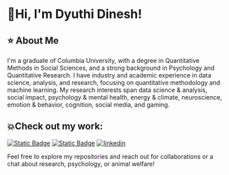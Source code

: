 # 👋Hi, I'm Dyuthi Dinesh!
## ⭐ About Me
I'm a graduate of Columbia University, with a degree in Quantitative Methods in Social Sciences, and a strong background in Psychology and Quantitative Research. I have industry and academic experience in data science, analysis, and research, focusing on quantitative methodology and machine learning. My research interests span data science & analysis, social impact, psychology & mental health, energy & climate, neuroscience, emotion & behavior, cognition, social media, and gaming. 

## 💥Check out my work:
[![Static Badge](https://img.shields.io/badge/Dyuthi's_Portfolio-yellow?style=for-the-badge&logoColor=violet)](https://github.com/dyuthiii/Portfolio-Guide/blob/main/README.md)
[![Static Badge](https://img.shields.io/badge/Dyuthi's_Website-purple?style=for-the-badge&logoColor=violet)](https://dyuthiii.github.io)
[![linkedin](https://img.shields.io/badge/Linkedin-0e76a8?style=for-the-badge&logo=Linkedin&logoColor=white)](https://www.linkedin.com/in/dyuthi-dinesh-3991bb127/)

  
Feel free to explore my repositories and reach out for collaborations or a chat about research, psychology, or animal welfare!

